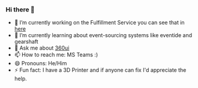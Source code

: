 ### Hi there 👋



- 🔭 I’m currently working on the Fulfillment Service you can see that in [here](http://github.com/360incentives/abernathy)
- 🌱 I’m currently learning about event-sourcing systems like eventide and gearshaft
- 💬 Ask me about [360ui](http://github.com/360incentives/360ui)
- 📫 How to reach me: MS Teams :)
- 😄 Pronouns: He/Him
- ⚡ Fun fact: I have a 3D Printer and if anyone can fix I'd appreciate the help.

